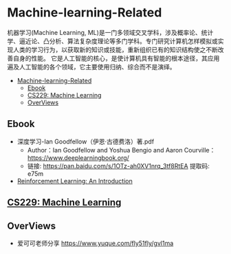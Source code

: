 # Machine-learning-Related
<a id="markdown-machine-learning-related" name="machine-learning-related"></a>

机器学习(Machine Learning, ML)是一门多领域交叉学科，涉及概率论、统计学、逼近论、凸分析、算法复杂度理论等多门学科。专门研究计算机怎样模拟或实现人类的学习行为，以获取新的知识或技能，重新组织已有的知识结构使之不断改善自身的性能。
它是人工智能的核心，是使计算机具有智能的根本途径，其应用遍及人工智能的各个领域，它主要使用归纳、综合而不是演绎。

<!-- TOC -->

- [Machine-learning-Related](#machine-learning-related)
  - [Ebook](#ebook)
  - [CS229: Machine Learning](#cs229-machine-learning)
  - [OverViews](#overviews)

<!-- /TOC -->

## Ebook
<a id="markdown-ebook" name="ebook"></a>

- 深度学习-Ian Goodfellow（伊恩·古德费洛）著.pdf
  - Author：Ian Goodfellow and Yoshua Bengio and Aaron Courville： <https://www.deeplearningbook.org/>
  - 链接: <https://pan.baidu.com/s/1OTz-ah0XV1nrq_3tf8RtEA> 提取码: e75m
- [Reinforcement Learning: An Introduction](https://pan.baidu.com/s/1dDnNEnR)

## [CS229: Machine Learning](http://cs229.stanford.edu)
<a id="markdown-cs229%3A-machine-learning" name="cs229%3A-machine-learning"></a>

## OverViews
<a id="markdown-overviews" name="overviews"></a>

- 爱可可老师分享 <https://www.yuque.com/fly51fly/gvl1ma>
